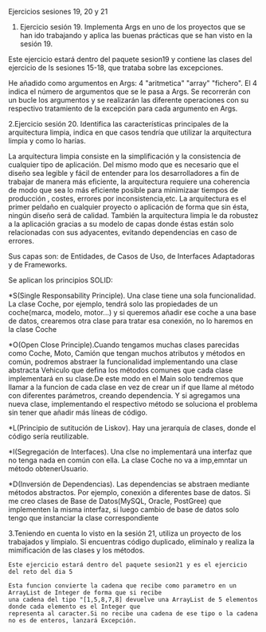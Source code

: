 Ejercicios sesiones 19, 20 y 21

1. Ejercicio sesión 19. Implementa Args en uno de los proyectos que se han ido trabajando y aplica las buenas 
prácticas que se han visto en la sesión 19.

  Este ejercicio estará dentro del paquete sesion19 y contiene las clases del ejercicio de ls sesiones 15-18,
  que trataba sobre las excepciones.

  He añadido como argumentos en Args: 4 "aritmetica" "array" "fichero".
  El 4 indica el número de argumentos que se le pasa a Args. Se recorrerán con un bucle los argumentos y se
  realizarán las diferente operaciones con su respectivo tratamiento de la excepción para cada argumento en 
  Args.
    

2.Ejercicio sesión 20. Identifica las características principales de la arquitectura limpia, indica en que casos 
tendría que utilizar la arquitectura limpia y como lo harías.

  La arquitectura limpia consiste en la simplificación y la consistencia de cualquier tipo de aplicación. Del 
  mismo modo que es necesario que el diseño sea legible y fácil de entender para los desarrolladores a fin de 
  trabajar de manera más eficiente, la arquitectura requiere una coherencia de modo que sea lo más eficiente
  posible para minimizaar tiempos de producción , costes, errores por inconsistencia,etc. La arquitectura es el
  primer peldaño en cualquier proyecto o aplicación de forma que sin ésta, ningún diseño será de calidad. También
  la arquitectura limpia le da robustez a la aplicación gracias a su modelo de capas donde éstas están solo
  relacionadas con sus adyacentes, evitando dependencias en caso de errores.

  Sus capas son: de Entidades, de Casos de Uso, de Interfaces Adaptadoras y de Frameworks.

  Se aplican los principios SOLID:
 
  *S(Single Responsability Principle). Una clase tiene una sola funcionalidad. La clase Coche, por ejemplo,
   tendrá solo las propiedades de un coche(marca, modelo, motor...) y si queremos añadir ese coche a una base de
   datos, crearemos otra clase para tratar esa conexión, no lo haremos en la clase Coche

  *O(Open Close Principle).Cuando tengamos muchas clases parecidas como Coche, Moto, Camión que tengan muchos
   atributos y métodos en común, podremos abstraer la funcionalidad implementando una clase abstracta Vehiculo
   que defina los métodos comunes que cada clase implementará en su clase.De este modo en el Main solo
   tendremos que llamar a la funcion de cada clase en vez de crear un if que llame al método con diferentes
   parámetros, creando dependencia. Y si agregamos una nueva clase, implementando el respectivo método se 
   soluciona el problema sin tener que añadir más líneas de código.

  *L(Principio de sutitución de Liskov). Hay una jerarquía de clases, donde el código sería reutilizable.

  *I(Segregación de Interfaces). Una clse no implementará una interfaz que no tenga nada en común con ella. La
   clase Coche no va a imp,emntar un método obtenerUsuario.

  *D(Inversión de Dependencias). Las dependencias se abstraen mediante métodos abstractos. Por ejemplo, conexión
   a diferentes base de datos. Si me creo clases de Base de Datos(MySQL, Oracle, PostGree) que implementen la 
   misma interfaz, si luego cambio de base de datos solo tengo que instanciar la clase correspondiente



3.Teniendo en cuenta lo visto en la sesión 21, utiliza un proyecto de los trabajados y límpialo. Si encuentras código 
duplicado, elimínalo y realiza la mimificación de las clases y los métodos.

    Este ejercicio estará dentro del paquete sesion21 y es el ejercicio del reto del dia 5

    Esta funcion convierte la cadena que recibe como parametro en un ArrayList de Integer de forma que si recibe
    una cadena del tipo "[1,5,8,7,8] devuelve una ArrayList de 5 elementos donde cada elemento es el Integer que
    representa al caracter.Si no recibe una cadena de ese tipo o la cadena no es de enteros, lanzará Excepción.

    